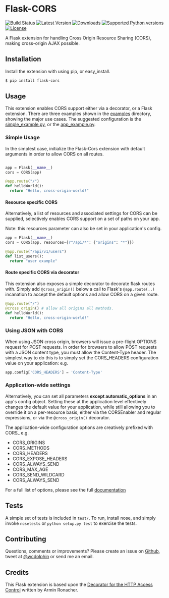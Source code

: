 # Flask-CORS

[![Build Status](https://api.travis-ci.org/wcdolphin/flask-cors.png?branch=master)](https://travis-ci.org/wcdolphin/flask-cors)
[![Latest Version](https://pypip.in/version/Flask-Cors/badge.svg)](https://pypi.python.org/pypi/Flask-Cors/)
[![Downloads](https://pypip.in/download/Flask-Cors/badge.svg)](https://pypi.python.org/pypi/Flask-Cors/)
[![Supported Python versions](https://pypip.in/py_versions/Flask-Cors/badge.svg)](https://pypi.python.org/pypi/Flask-Cors/)
[![License](https://pypip.in/license/Flask-Cors/badge.svg)](https://pypi.python.org/pypi/Flask-Cors/)

A Flask extension for handling Cross Origin Resource Sharing (CORS), making
cross-origin AJAX possible.


## Installation
Install the extension with using pip, or easy_install.
```bash
$ pip install flask-cors
```

## Usage
This extension enables CORS support either via a decorator, or a Flask
extension. There are three examples shown in the [examples](./examples) directory, showing
the major use cases. The suggested configuration is the
[simple_example.py](./examples/simple_example.py), or the
[app_example.py](./examples/app_example.py).


### Simple Usage

In the simplest case, initialize the Flask-Cors extension with default
arguments in order to allow CORS on all routes.

```python

app = Flask(__name__)
cors = CORS(app)

@app.route("/")
def helloWorld():
  return "Hello, cross-origin-world!"
```

#### Resource specific CORS

Alternatively, a list of resources and associated settings for CORS can be
supplied, selectively enables CORS support on a set of paths on your app.

Note: this resources parameter can also be set in your application's config.

```python
app = Flask(__name__)
cors = CORS(app, resources={r"/api/*": {"origins": "*"}})

@app.route("/api/v1/users")
def list_users():
  return "user example"
```

#### Route specific CORS via decorator
This extension also exposes a simple decorator to decorate flask routes with.
Simply add `@cross_origin()` below a call to Flask's `@app.route(..)`
incanation to accept the default options and allow CORS on a given route.

```python
@app.route("/")
@cross_origin() # allow all origins all methods.
def helloWorld():
  return "Hello, cross-origin-world!"
```


### Using JSON with CORS
When using JSON cross origin, browsers will issue a pre-flight OPTIONS request
for POST requests. In order for browsers to allow POST requests with a JSON
content type, you must allow the Content-Type header. The simplest way to do
this is to simply set the CORS_HEADERS configuration value on your application:
e.g.
```python
app.config['CORS_HEADERS'] = 'Content-Type'
```


### Application-wide settings

Alternatively, you can set all parameters **except automatic_options** in an app's config
object. Setting these at the application level effectively changes the
default value for your application, while still allowing you to override
it on a per-resource basis, either via the CORSEnabler and regular expressions,
or via the `@cross_origin()` decorator.


The application-wide configuration options are creatively prefixed with CORS_
e.g.
* CORS_ORIGINS
* CORS_METHODS
* CORS_HEADERS
* CORS_EXPOSE_HEADERS
* CORS_ALWAYS_SEND
* CORS_MAX_AGE
* CORS_SEND_WILDCARD
* CORS_ALWAYS_SEND


For a full list of options, please see the full [documentation](http://flask-cors.readthedocs.org/en/latest/)


## Tests
A simple set of tests is included in `test/`. To run, install nose, and simply invoke `nosetests` or `python setup.py test` to exercise the tests.

## Contributing
Questions, comments or improvements? Please create an issue on [Github](https://github.com/wcdolphin/flask-cors), tweet at [@wcdolphin](https://twitter.com/wcdolphin) or send me an email.

## Credits
This Flask extension is based upon the [Decorator for the HTTP Access Control](http://flask.pocoo.org/snippets/56/) written by Armin Ronacher.
